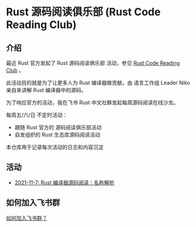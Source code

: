 # Rust 源码阅读俱乐部 (Rust Code Reading Club)


## 介绍

最近 Rust 官方发起了 Rust 源码阅读俱乐部 活动，参见 [Rust Code Reading Club](https://mojosd.medium.com/rust-code-reading-club-8fe356287049) 。

此活动目的就是为了让更多人为  Rust 编译器做贡献。由 语言工作组 Leader Niko 亲自来讲解 Rust 编译器中的源码。


为了响应官方的活动，我在飞书 Rust 中文社群发起每周源码阅读在线沙龙。

每周五/六/日 不定时活动：

- 跟随 Rust 官方的 源码阅读俱乐部活动
- 自发组织的 Rust 生态库源码阅读活动

本仓库用于记录每次活动的日志和内容沉淀

## 活动

- [2021-11-7: Rust 编译器源码阅读｜名称解析](./events/2021-11-7.md)

## 如何加入飞书群

[如何加入飞书群？](https://github.com/ZhangHanDong/rust-code-reading-club/issues/1)
